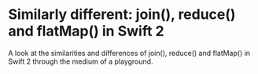 # Similarly different: join(), reduce() and flatMap() in Swift 2
A look at the similarities and differences of join(), reduce() and flatMap() in Swift 2 through the medium of a playground.
